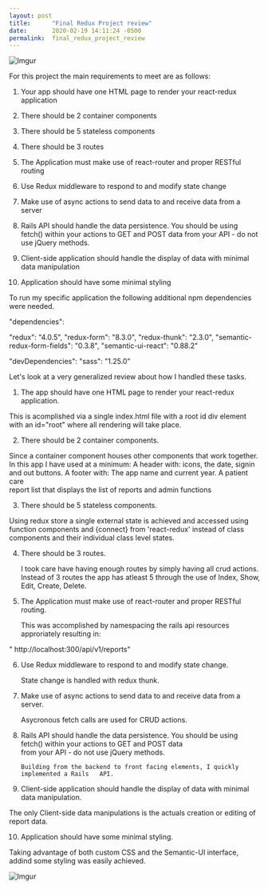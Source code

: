 ```yaml
---
layout: post
title:      "Final Redux Project review"
date:       2020-02-19 14:11:24 -0500
permalink:  final_redux_project_review
---
```


![Imgur](https://i.imgur.com/sFcCJDu.png)



For this project the main requirements to meet are as follows:

1. Your app should have one HTML page to render your react-redux application

2. There should be 2 container components
 
3. There should be 5 stateless components

4. There should be 3 routes
 
5. The Application must make use of react-router and proper RESTful routing 
 
6. Use Redux middleware to respond to and modify state change
 
7. Make use of async actions to send data to and receive data from a server
 
8. Rails API should handle the data persistence. You should be using fetch() within your actions to GET and POST data from your API - do not use jQuery methods.
 
9. Client-side application should handle the display of data with minimal data manipulation
 
10.   Application should have some minimal styling





To run my specific application the following additional npm dependencies were needed.

  "dependencies": 

  "redux": "4.0.5",
    "redux-form": "8.3.0",
    "redux-thunk": "2.3.0",
    "semantic-redux-form-fields": "0.3.8",
    "semantic-ui-react": "0.88.2"

  "devDependencies": 
    "sass": "1.25.0"
 
	

Let's look at a very generalized review about how I handled these tasks.
	
1. The app should have one HTML page to render your react-redux application. 

 This is acomplished via a single index.html file with a root id div element  with an  id="root"  where all rendering will take   place. 

2. There should be 2 container components.

  Since a container component houses other components that work together.  In this app I have used at a minimum:           A header with: icons, the date, signin and out buttons. A footer with: The app name and current year. A patient care    
	report list that displays the list of reports and admin functions

3. There should be 5 stateless components. 
 
  Using redux store a single external state is achieved and accessed using function components and {connect} from        'react-redux' instead of class components and their individual class level states.	
 
4. There should be 3 routes.
 
   I took care have having enough routes by simply having all crud actions. Instead of 3 routes the app has atleast 5              through the use of  Index, Show, Edit, Create, Delete.
 
5. The Application must make use of react-router and proper RESTful routing. 
 
   This was accomplished by namespacing the rails api resources approriately resulting in:

 " http://localhost:300/api/v1/reports"
 
6. Use Redux middleware to respond to and modify state change.
 
   State change is handled with redux thunk.
 
7. Make use of async actions to send data to and receive data from a server.

   Asycronous fetch calls are used for CRUD actions.
 
8.  Rails API should handle the data persistence. You should be using fetch() within your actions to GET and POST data        
     from your API - do not use jQuery methods.
  
	    Building from the backend to front facing elements, I quickly implemented a Rails	API.
 
9.  Client-side application should handle the display of data with minimal data manipulation.
 
   The only Client-side data manipulations is the actuals creation or editing of report data.
 
10.  Application should have some minimal styling.

   Taking advantage of both custom CSS and the Semantic-UI interface, addind some styling 
   was easily achieved.
 
![Imgur](https://imgur.com/mGOAG1h.gif)



												 
												 


